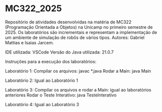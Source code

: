 # MC322_2025

Repositório de atividades desenvolvidas na matéria de MC322 (Programação Orientada a Objetos) na Unicamp no primeiro semestre de 2025.
Os laboratórios são incrementais e representam a implementação de um ambiente de simulação de robôs de vários tipos.
Autores: Gabriel Mattias e Isaias Jarcem.

IDE utilizada: VSCode
Versão do Java utilizada: 21.0.7

Instruções para a execução dos laboratórios:


Laboratório 1:
Compilar os arquivos: javac *.java
Rodar a Main: java Main

Laboratório 2:
Igual ao Laboratório 1

Laboratório 3:
Compilar os arquivos e rodar a Main: igual ao laboratórios anteriores
Rodar o Teste Interativo: java TesteInterativo

Laboratório 4:
Igual ao Laboratório 3
